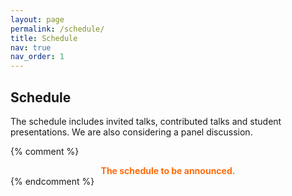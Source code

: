 ```yaml
---
layout: page
permalink: /schedule/
title: Schedule
nav: true
nav_order: 1
---
```


## Schedule
The schedule includes invited talks, contributed talks and student presentations. We are also considering a panel discussion.

{% comment %}
<div class= "h4" style="font-weight: bold; color: #ff6c0c; text-align: center;">
The schedule to be announced.
</div>
{% endcomment %}
